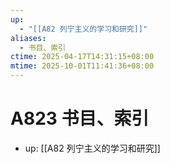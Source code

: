 ```yaml
---
up:
  - "[[A82 列宁主义的学习和研究]]"
aliases:
  - 书目、索引
ctime: 2025-04-17T14:31:15+08:00
mtime: 2025-10-01T11:41:36+08:00
---
```


# A823 书目、索引

- up: [[A82 列宁主义的学习和研究]]
